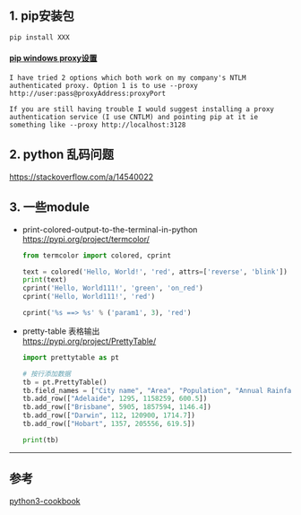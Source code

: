 
## 1. pip安装包
```
pip install XXX
```

#### [pip windows proxy设置](https://stackoverflow.com/a/11869484)
```
I have tried 2 options which both work on my company's NTLM authenticated proxy. Option 1 is to use --proxy http://user:pass@proxyAddress:proxyPort

If you are still having trouble I would suggest installing a proxy authentication service (I use CNTLM) and pointing pip at it ie something like --proxy http://localhost:3128
```


## 2. python 乱码问题
https://stackoverflow.com/a/14540022

## 3. 一些module
- print-colored-output-to-the-terminal-in-python  
https://pypi.org/project/termcolor/
  ```python
  from termcolor import colored, cprint

  text = colored('Hello, World!', 'red', attrs=['reverse', 'blink'])
  print(text)
  cprint('Hello, World111!', 'green', 'on_red')
  cprint('Hello, World111!', 'red')

  cprint('%s ==> %s' % ('param1', 3), 'red')
  ```

- pretty-table 表格输出  
https://pypi.org/project/PrettyTable/
  ```python
  import prettytable as pt

  # 按行添加数据
  tb = pt.PrettyTable()
  tb.field_names = ["City name", "Area", "Population", "Annual Rainfall"]
  tb.add_row(["Adelaide", 1295, 1158259, 600.5])
  tb.add_row(["Brisbane", 5905, 1857594, 1146.4])
  tb.add_row(["Darwin", 112, 120900, 1714.7])
  tb.add_row(["Hobart", 1357, 205556, 619.5])

  print(tb)
  ```

---
## 参考
[python3-cookbook](http://python3-cookbook.readthedocs.io/zh_CN/latest/c02/p15_interpolating_variables_in_strings.html)
